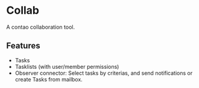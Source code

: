 # Collab

A contao collaboration tool.

## Features

- Tasks 
- Tasklists (with user/member permissions)
- Observer connector: Select tasks by criterias, and send notifications or create Tasks from mailbox. 

